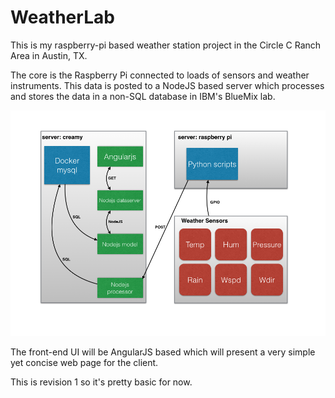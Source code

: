 # WeatherLab
This is my raspberry-pi based weather station project in the Circle C Ranch Area in Austin, TX.

The core is the Raspberry Pi connected to loads of sensors and weather instruments.  This data is posted to a NodeJS based server which processes and stores the data in a non-SQL database in IBM's BlueMix lab. 

![Weatherlab Diagram](https://github.com/jmguru/WeatherLabv2/blob/master/WeatherLabDiag.png)

The front-end UI will be AngularJS based which will present a very simple yet concise web page for the client. 

This is revision 1 so it's pretty basic for now.
